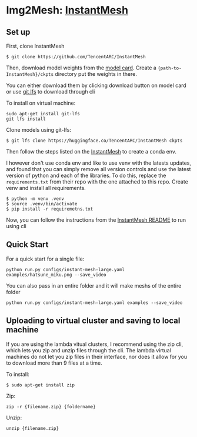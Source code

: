 # Img2Mesh: [InstantMesh](https://github.com/TencentARC/InstantMesh?tab=readme-ov-file)

## Set up
First, clone InstantMesh

```
$ git clone https://github.com/TencentARC/InstantMesh
```

Then, download model weights from the [model card](https://huggingface.co/TencentARC/InstantMesh). Create a `{path-to-InstantMesh}/ckpts` directory put the weights in there.

You can either download them by clicking download button on model card or use [git lfs](https://docs.github.com/en/repositories/working-with-files/managing-large-files/installing-git-large-file-storage) to download through cli

To install on virtual machine: 
```
sudo apt-get install git-lfs
git lfs install
```

Clone models using git-lfs:
```
$ git lfs clone https://huggingface.co/TencentARC/InstantMesh ckpts
```

Then follow the steps listed on the [InstantMesh](https://github.com/TencentARC/InstantMesh?tab=readme-ov-file) to create a conda env. 

I however don't use conda env and like to use venv with the latests updates, and found that you can simply remove all version controls and use the latest version of python and each of the libraries. To do this, replace the `requirements.txt` from their repo with the one attached to this repo. Create venv and install all requirements.

```
$ python -m venv .venv
$ source .venv/bin/activate
$ pip install -r requiremetns.txt
```

Now, you can follow the instructions from the [InstantMesh README](https://github.com/TencentARC/InstantMesh?tab=readme-ov-file#running-with-command-line) to run using cli

## Quick Start
For a quick start for a single file:
```
python run.py configs/instant-mesh-large.yaml examples/hatsune_miku.png --save_video
```

You can also pass in an entire folder and it will make meshs of the entire folder

```
python run.py configs/instant-mesh-large.yaml examples --save_video
```

## Uploading to virtual cluster and saving to local machine

If you are using the lambda vitual clusters, I recommend using the zip cli, which lets you zip and unzip files through the cli. The lambda virtual machines do not let you zip files in their interface, nor does it allow for you to download more than 9 files at a time.

To install: 
```
$ sudo apt-get install zip
```
Zip: 
```
zip -r {filename.zip} {foldername}
```

Unzip:
```
unzip {filename.zip}
```